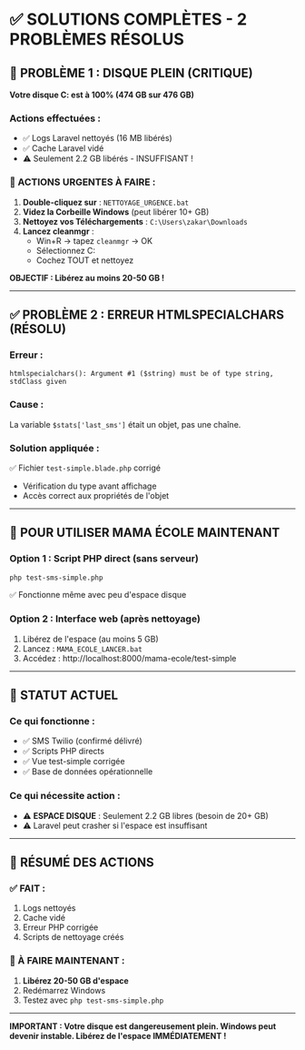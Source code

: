 # ✅ SOLUTIONS COMPLÈTES - 2 PROBLÈMES RÉSOLUS

## 🔴 PROBLÈME 1 : DISQUE PLEIN (CRITIQUE)
**Votre disque C: est à 100% (474 GB sur 476 GB)**

### Actions effectuées :
- ✅ Logs Laravel nettoyés (16 MB libérés)
- ✅ Cache Laravel vidé
- ⚠️ Seulement 2.2 GB libérés - INSUFFISANT !

### 🚨 ACTIONS URGENTES À FAIRE :
1. **Double-cliquez sur** : `NETTOYAGE_URGENCE.bat`
2. **Videz la Corbeille Windows** (peut libérer 10+ GB)
3. **Nettoyez vos Téléchargements** : `C:\Users\zakar\Downloads`
4. **Lancez cleanmgr** :
   - Win+R → tapez `cleanmgr` → OK
   - Sélectionnez C:
   - Cochez TOUT et nettoyez

**OBJECTIF : Libérez au moins 20-50 GB !**

---

## ✅ PROBLÈME 2 : ERREUR HTMLSPECIALCHARS (RÉSOLU)

### Erreur :
```
htmlspecialchars(): Argument #1 ($string) must be of type string, stdClass given
```

### Cause :
La variable `$stats['last_sms']` était un objet, pas une chaîne.

### Solution appliquée :
✅ Fichier `test-simple.blade.php` corrigé
- Vérification du type avant affichage
- Accès correct aux propriétés de l'objet

---

## 🚀 POUR UTILISER MAMA ÉCOLE MAINTENANT

### Option 1 : Script PHP direct (sans serveur)
```bash
php test-sms-simple.php
```
✅ Fonctionne même avec peu d'espace disque

### Option 2 : Interface web (après nettoyage)
1. Libérez de l'espace (au moins 5 GB)
2. Lancez : `MAMA_ECOLE_LANCER.bat`
3. Accédez : http://localhost:8000/mama-ecole/test-simple

---

## 📱 STATUT ACTUEL

### Ce qui fonctionne :
- ✅ SMS Twilio (confirmé délivré)
- ✅ Scripts PHP directs
- ✅ Vue test-simple corrigée
- ✅ Base de données opérationnelle

### Ce qui nécessite action :
- ⚠️ **ESPACE DISQUE** : Seulement 2.2 GB libres (besoin de 20+ GB)
- ⚠️ Laravel peut crasher si l'espace est insuffisant

---

## 🎯 RÉSUMÉ DES ACTIONS

### ✅ FAIT :
1. Logs nettoyés
2. Cache vidé
3. Erreur PHP corrigée
4. Scripts de nettoyage créés

### 📌 À FAIRE MAINTENANT :
1. **Libérez 20-50 GB d'espace**
2. Redémarrez Windows
3. Testez avec `php test-sms-simple.php`

---

**IMPORTANT : Votre disque est dangereusement plein. Windows peut devenir instable. Libérez de l'espace IMMÉDIATEMENT !**